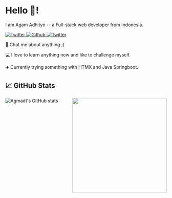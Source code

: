 # Hello 👋!
I am Agam Adhityo -- a Full-stack web developer from Indonesia.

<p>
  <a href="https://blog.adhityoagam.com" target="_blank">
    <img alt="Twitter" src="https://img.shields.io/badge/Blog-%23FF4088.svg?&style=for-the-badge&logo=hugo&logoColor=white" />
  </a>
  <a href="https://github.com/agmadt" target="_blank">
    <img alt="Github" src="https://img.shields.io/badge/GitHub-%2312100E.svg?&style=for-the-badge&logo=Github&logoColor=white" />
  </a>
  <a href="https://twitter.com/adhityoagam" target="_blank">
    <img alt="Twitter" src="https://img.shields.io/badge/twitter-%231DA1F2.svg?&style=for-the-badge&logo=twitter&logoColor=white" /></a>
</p>

💬 Chat me about anything ;)

💻 I love to learn anything new and like to challenge myself.

✈️ Currently trying something with HTMX and Java Springboot.

## 📈 GitHub Stats
<img src="https://github-readme-stats-agmadt.vercel.app/api/top-langs/?username=agmadt&layout=compact&card_width=275&theme=github_dark&hide=HTML,CSS" align="right" width="295">

![Agmadt's GitHub stats](https://github-readme-stats-agmadt.vercel.app/api?username=agmadt&count_private=true&show_icons=true&include_all_commits=true&theme=github_dark)
